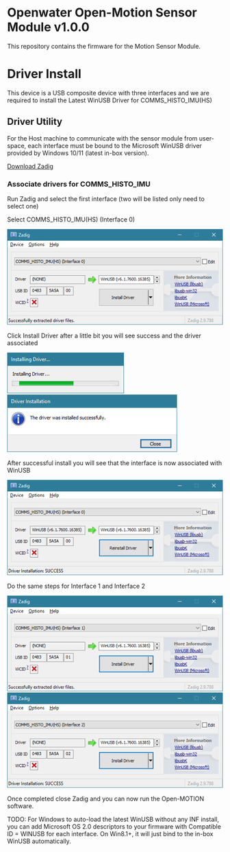 # Openwater Open-Motion Sensor Module v1.0.0
This repository contains the firmware for the Motion Sensor Module.

# Driver Install
This device is a USB composite device with three interfaces and we are required to install the Latest WinUSB Driver for COMMS_HISTO_IMU(HS)

## Driver Utility
For the Host machine to communicate with the sensor module from user-space, each interface must be bound to the Microsoft WinUSB driver provided by Windows 10/11 (latest in-box version).

[Download Zadig](https://zadig.akeo.ie/)

### Associate drivers for COMMS_HISTO_IMU

Run Zadig and select the first interface (two will be listed only need to select one)

Select COMMS_HISTO_IMU(HS) (Interface 0)

![Select Interface 0 in Zadig](docs/if-0-select.png)

Click Install Driver after a little bit you will see success and the driver associated

![Installing](docs\installing.png)
![success](docs\success.png)

After successful install you will see that the interface is now associated with WinUSB

![Select Interface 0 success](docs/if-0-success.png)

Do the same steps for Interface 1 and Interface 2

![Select Interface 1 in Zadig](docs/if-1-select.png)
![Select Interface 2 in Zadig](docs/if-2-select.png)

Once completed close Zadig and you can now run the Open-MOTION software.

TODO:
For Windows to auto-load the latest WinUSB without any INF install, you can add Microsoft OS 2.0 descriptors to your firmware with Compatible ID = WINUSB for each interface. On Win8.1+, it will just bind to the in-box WinUSB automatically.